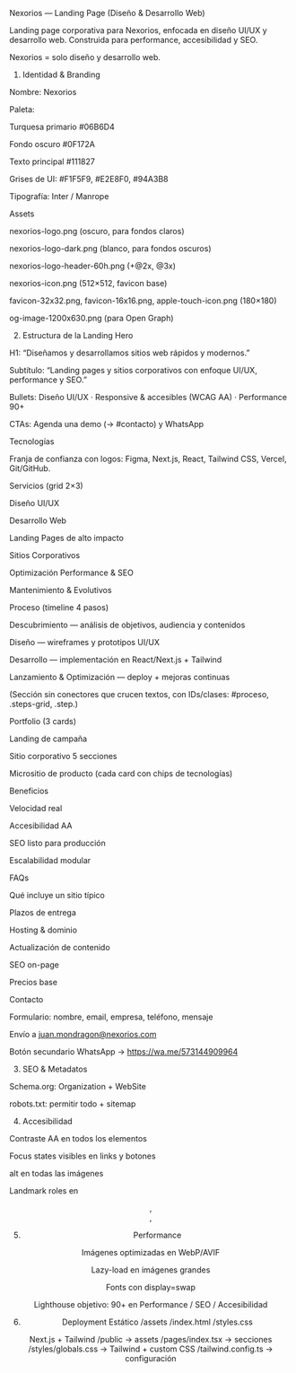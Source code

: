 Nexorios — Landing Page (Diseño & Desarrollo Web)

Landing page corporativa para Nexorios, enfocada en diseño UI/UX y desarrollo web.
Construida para performance, accesibilidad y SEO.


Nexorios = solo diseño y desarrollo web.

1. Identidad & Branding

Nombre: Nexorios

Paleta:

Turquesa primario #06B6D4

Fondo oscuro #0F172A

Texto principal #111827

Grises de UI: #F1F5F9, #E2E8F0, #94A3B8

Tipografía: Inter / Manrope

Assets

nexorios-logo.png (oscuro, para fondos claros)

nexorios-logo-dark.png (blanco, para fondos oscuros)

nexorios-logo-header-60h.png (+@2x, @3x)

nexorios-icon.png (512×512, favicon base)

favicon-32x32.png, favicon-16x16.png, apple-touch-icon.png (180×180)

og-image-1200x630.png (para Open Graph)

2. Estructura de la Landing
Hero

H1: “Diseñamos y desarrollamos sitios web rápidos y modernos.”

Subtítulo: “Landing pages y sitios corporativos con enfoque UI/UX, performance y SEO.”

Bullets: Diseño UI/UX · Responsive & accesibles (WCAG AA) · Performance 90+

CTAs: Agenda una demo (→ #contacto) y WhatsApp

Tecnologías

Franja de confianza con logos: Figma, Next.js, React, Tailwind CSS, Vercel, Git/GitHub.

Servicios (grid 2×3)

Diseño UI/UX

Desarrollo Web

Landing Pages de alto impacto

Sitios Corporativos

Optimización Performance & SEO

Mantenimiento & Evolutivos

Proceso (timeline 4 pasos)

Descubrimiento — análisis de objetivos, audiencia y contenidos

Diseño — wireframes y prototipos UI/UX

Desarrollo — implementación en React/Next.js + Tailwind

Lanzamiento & Optimización — deploy + mejoras continuas

(Sección sin conectores que crucen textos, con IDs/clases: #proceso, .steps-grid, .step.)

Portfolio (3 cards)

Landing de campaña

Sitio corporativo 5 secciones

Micrositio de producto
(cada card con chips de tecnologías)

Beneficios

Velocidad real

Accesibilidad AA

SEO listo para producción

Escalabilidad modular

FAQs

Qué incluye un sitio típico

Plazos de entrega

Hosting & dominio

Actualización de contenido

SEO on-page

Precios base

Contacto

Formulario: nombre, email, empresa, teléfono, mensaje

Envío a juan.mondragon@nexorios.com

Botón secundario WhatsApp → https://wa.me/573144909964

3. SEO & Metadatos
<title>Nexorios — Diseño y desarrollo web</title>
<meta name="description" content="Landing pages y sitios corporativos con UI/UX, performance y SEO.">
<meta property="og:image" content="/og-image-1200x630.png">


Schema.org: Organization + WebSite

robots.txt: permitir todo + sitemap

4. Accesibilidad

Contraste AA en todos los elementos

Focus states visibles en links y botones

alt en todas las imágenes

Landmark roles en <header>, <main>, <footer>

5. Performance

Imágenes optimizadas en WebP/AVIF

Lazy-load en imágenes grandes

Fonts con display=swap

Lighthouse objetivo: 90+ en Performance / SEO / Accesibilidad

6. Deployment
Estático
/assets
/index.html
/styles.css

Next.js + Tailwind
/public                -> assets
/pages/index.tsx       -> secciones
/styles/globals.css    -> Tailwind + custom CSS
/tailwind.config.ts    -> configuración
